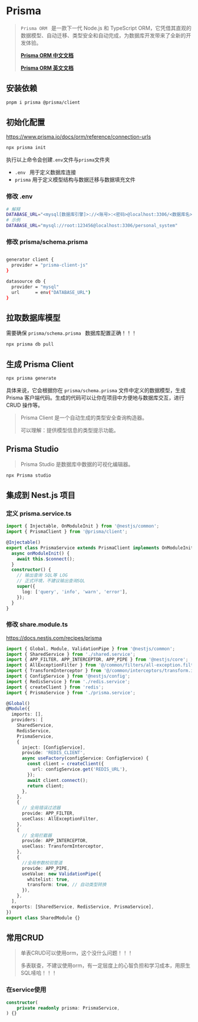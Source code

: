 # Prisma

> `Prisma ORM ` 是一款下一代 Node.js 和 TypeScript ORM，它凭借其直观的 数据模型、自动迁移、类型安全和自动完成，为数据库开发带来了全新的开发体验。
>
> [**Prisma ORM 中文文档**](https://prisma.org.cn/docs/orm/overview/introduction/what-is-prisma) 
>
> [**Prisma ORM 英文文档**](https://www.prisma.io/docs/getting-started)

## 安装依赖

```bash
pnpm i prisma @prisma/client
```

## 初始化配置

https://www.prisma.io/docs/orm/reference/connection-urls

```bash
npx prisma init
```

执行以上命令会创建`.env`文件与`prisma`文件夹

- `.env ` 用于定义数据库连接
- `prisma` 用于定义模型结构与数据迁移与数据填充文件

### 修改 .env 

```bash
# 解释
DATABASE_URL="<mysql[数据库引擎]>://<账号>:<密码>@localhost:3306/<数据库名>"
# 示例
DATABASE_URL="mysql://root:123456@localhost:3306/personal_system"
```

### 修改 prisma/schema.prisma 

```bash

generator client {
  provider = "prisma-client-js"
}

datasource db {
  provider = "mysql"
  url      = env("DATABASE_URL")
}

```

## 拉取数据库模型

需要确保 `prisma/schema.prisma ` 数据库配置正确！！！

```bash
npx prisma db pull
```

## 生成 Prisma Client

```bash
npx prisma generate
```

具体来说，它会根据你在 `prisma/schema.prisma` 文件中定义的数据模型，生成 Prisma 客户端代码。生成的代码可以让你在项目中方便地与数据库交互，进行 CRUD 操作等。

> Prisma Client 是一个自动生成的类型安全查询构造器。
>
> 可以理解：提供模型信息的类型提示功能。

## Prisma Studio

> Prisma Studio 是数据库中数据的可视化编辑器。

```bash
npx Prisma studio
```

## 集成到 Nest.js 项目

### 定义 prisma.service.ts 

```ts
import { Injectable, OnModuleInit } from '@nestjs/common';
import { PrismaClient } from '@prisma/client';

@Injectable()
export class PrismaService extends PrismaClient implements OnModuleInit {
  async onModuleInit() {
    await this.$connect();
  }
  constructor() {
    // 输出查询 SQL等 LOG
    // 正式环境，不建议输出查询SQL
    super({
      log: ['query', 'info', 'warn', 'error'],
    });
  }
}

```

### 修改 share.module.ts

https://docs.nestjs.com/recipes/prisma

```ts
import { Global, Module, ValidationPipe } from '@nestjs/common';
import { SharedService } from './shared.service';
import { APP_FILTER, APP_INTERCEPTOR, APP_PIPE } from '@nestjs/core';
import { AllExceptionFilter } from '@/common/filters/all-exception.filter';
import { TransformInterceptor } from '@/common/interceptors/transform.interceptor';
import { ConfigService } from '@nestjs/config';
import { RedisService } from './redis.service';
import { createClient } from 'redis';
import { PrismaService } from './prisma.service';

@Global()
@Module({
  imports: [],
  providers: [
    SharedService,
    RedisService,
    PrismaService,
    {
      inject: [ConfigService],
      provide: 'REDIS_CLIENT',
      async useFactory(configService: ConfigService) {
        const client = createClient({
          url: configService.get('REDIS_URL'),
        });
        await client.connect();
        return client;
      },
    },
    {
      // 全局错误过滤器
      provide: APP_FILTER,
      useClass: AllExceptionFilter,
    },
    {
      // 全局拦截器
      provide: APP_INTERCEPTOR,
      useClass: TransformInterceptor,
    },
    {
      //全局参数校验管道
      provide: APP_PIPE,
      useValue: new ValidationPipe({
        whitelist: true,
        transform: true, // 自动类型转换
      }),
    },
  ],
  exports: [SharedService, RedisService, PrismaService],
})
export class SharedModule {}
```

## 常用CRUD

> 单表CRUD可以使用orm，这个没什么问题！！！
>
> 多表联查，不建议使用orm，有一定层度上的心智负担和学习成本，用原生SQL嗦哈！！！

### 在service使用

```ts
constructor(
    private readonly prisma: PrismaService,
) {}
```



